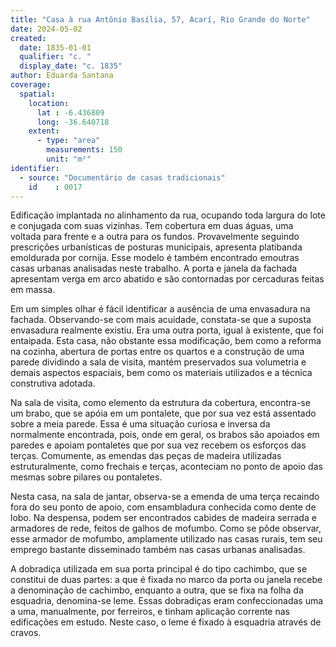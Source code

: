 ```yaml
---
title: "Casa à rua Antônio Basília, 57, Acarí, Rio Grande do Norte"
date: 2024-05-02
created:
  date: 1835-01-01
  qualifier: "c. "
  display_date: "c. 1835"
author: Eduarda Santana
coverage:
  spatial:
    location:
      lat : -6.436809
      long: -36.640718
    extent:
      - type: "area"
        measurements: 150
        unit: "m²"
identifier:
  - source: "Documentário de casas tradicionais"
    id    : 0017
---
```



Edificação implantada no alinhamento da rua, ocupando toda largura do lote e conjugada com suas vizinhas. Tem cobertura em duas águas, uma voltada para frente e a outra para os fundos. Provavelmente seguindo prescrições urbanísticas de posturas municipais, apresenta platibanda emoldurada por cornija. Esse modelo é também encontrado emoutras casas urbanas analisadas neste trabalho. A porta e janela da fachada apresentam verga em arco abatido e são contornadas por cercaduras feitas em massa. 

Em um simples olhar é fácil identificar a ausência de uma envasadura na fachada. Observando-se com mais acuidade, constata-se que a suposta envasadura realmente existiu. Era uma outra porta, igual à existente, que foi entaipada. Esta casa, não obstante essa modificação, bem como a reforma na cozinha, abertura de portas entre os quartos e a construção de uma parede dividindo a sala de visita, mantém preservados sua volumetria e demais aspectos espaciais, bem como os materiais utilizados e a técnica construtiva adotada.

Na sala de visita, como elemento da estrutura da cobertura, encontra-se um brabo, que se apóia em um pontalete, que por sua vez está assentado sobre a meia parede. Essa é uma situação curiosa e inversa da normalmente encontrada, pois, onde em geral, os brabos são apoiados em paredes e apoiam pontaletes que por sua vez recebem os esforços das terças. Comumente, as emendas das peças de madeira utilizadas estruturalmente, como frechais e terças, aconteciam no ponto de apoio das mesmas sobre pilares ou pontaletes. 

Nesta casa, na sala de jantar, observa-se a emenda de uma terça recaindo fora do seu ponto de apoio, com ensambladura conhecida como dente de lobo. Na despensa, podem ser encontrados cabides de madeira serrada e armadores de rede, feitos de galhos de mofumbo. Como se pôde observar, esse armador de mofumbo, amplamente utilizado nas casas rurais, tem seu emprego bastante disseminado também nas casas urbanas analisadas.

A dobradiça utilizada em sua porta principal é do tipo cachimbo, que se constitui de duas partes: a que é fixada no marco da porta ou janela recebe a denominação de cachimbo, enquanto a outra, que se fixa na folha da esquadria, denomina-se leme. Essas dobradiças eram confeccionadas uma a uma, manualmente, por ferreiros, e tinham aplicação corrente nas edificações em estudo. Neste caso, o leme é fixado à esquadria através de cravos.
